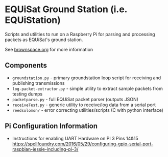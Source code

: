 # EQUiSat Ground Station (i.e. EQUiStation)
Scripts and utilities to run on a Raspberry Pi for parsing and processing packets as EQUiSat's ground station.

See [brownspace.org](brownspace.org) for more information

## Components
- `groundstation.py` - primary groundstation loop script for receiving and publishing transmissions
- `log-packet-extractor.py` - simple utility to extract sample packets from testing dumps
- `packetparse.py` - full EQUiSat packet parser (outputs JSON)
- `receiveTest.py` - generic utility to receive/log data from a serial port
- `reedsolomon/` - error correcting utilities/scripts (C with python interface)

## Pi Configuration Information
- Instructions for enabling UART Hardware on PI 3 Pins 14&15 https://spellfoundry.com/2016/05/29/configuring-gpio-serial-port-raspbian-jessie-including-pi-3/
